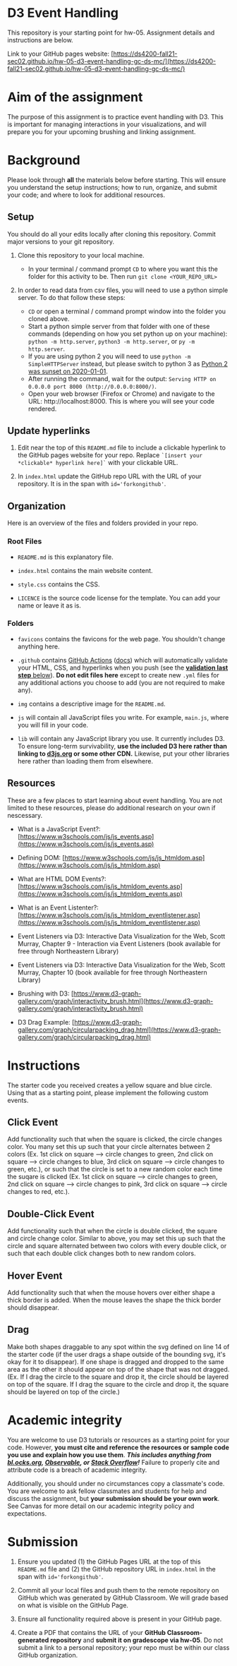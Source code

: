# D3 Event Handling

This repository is your starting point for hw-05. Assignment details and instructions are below. 

Link to your GitHub pages website: [https://ds4200-fall21-sec02.github.io/hw-05-d3-event-handling-gc-ds-mc/](https://ds4200-fall21-sec02.github.io/hw-05-d3-event-handling-gc-ds-mc/)
# Aim of the assignment

The purpose of this assignment is to practice event handling with D3. This is important for managing interactions in your visualizations, and will prepare you for your upcoming brushing and linking assignment.


# Background
Please look through **all** the materials below before starting. This will ensure you understand the setup instructions; how to run, organize, and submit your code; and where to look for additional resources.

## Setup

You should do all your edits locally after cloning this repository. Commit major versions to your git repository.

1. Clone this repository to your local machine.
   - In your terminal / command prompt `CD` to where you want this the folder for this activity to be. Then run `git clone <YOUR_REPO_URL>`

1. In order to read data from csv files, you will need to use a python simple server. To do that follow these steps:
   - `CD` or open a terminal / command prompt window into the folder you cloned above.
   - Start a python simple server from that folder with one of these commands (depending on how you set python up on your machine): `python -m http.server`, `python3 -m http.server`, or `py -m http.server`. 
   - If you are using python 2 you will need to use `python -m SimpleHTTPServer` instead, but please switch to python 3 as [Python 2 was sunset on 2020-01-01](https://www.python.org/doc/sunset-python-2/).
   - After running the command, wait for the output: `Serving HTTP on 0.0.0.0 port 8000 (http://0.0.0.0:8000/)`.
   - Open your web browser (Firefox or Chrome) and navigate to the URL: http://localhost:8000. This is where you will see your code rendered. 

## Update hyperlinks

1. Edit near the top of this `README.md` file to include a clickable hyperlink to the GitHub pages website for your repo. Replace `` `[insert your *clickable* hyperlink here]` `` with your clickable URL. 

1. In `index.html` update the GitHub repo URL with the URL of your repository. It is in the span with `id='forkongithub'`.

## Organization

Here is an overview of the files and folders provided in your repo.

### Root Files
* `README.md` is this explanatory file.

* `index.html` contains the main website content.

* `style.css` contains the CSS.

* `LICENCE` is the source code license for the template. You can add your name or leave it as is.

### Folders

* `favicons` contains the favicons for the web page. You shouldn't change anything here.

* `.github` contains [GitHub Actions](https://github.com/features/actions) ([docs](https://docs.github.com/en/actions)) which will automatically validate your HTML, CSS, and hyperlinks when you push (see the [**validation last step** below](#validated)). **Do not edit files here** except to create new `.yml` files for any additional actions you choose to add (you are not required to make any).

* `img` contains a descriptive image for the `README.md`.

* `js` will contain all JavaScript files you write. For example, `main.js`, where you will fill in your code. 

* `lib` will contain any JavaScript library you use. It currently includes D3. To ensure long-term survivability, **use the included D3 here rather than linking to [d3js.org](https://d3js.org) or some other CDN.** Likewise, put your other libraries here rather than loading them from elsewhere.

## Resources

These are a few places to start learning about event handling. You are not limited to these resources, please do additional research on your own if nescessary.

* What is a JavaScript Event?: [https://www.w3schools.com/js/js_events.asp](https://www.w3schools.com/js/js_events.asp) 

* Defining DOM: [https://www.w3schools.com/js/js_htmldom.asp](https://www.w3schools.com/js/js_htmldom.asp)

* What are HTML DOM Events?: [https://www.w3schools.com/js/js_htmldom_events.asp](https://www.w3schools.com/js/js_htmldom_events.asp) 

* What is an Event Listenter?: [https://www.w3schools.com/js/js_htmldom_eventlistener.asp](https://www.w3schools.com/js/js_htmldom_eventlistener.asp)

* Event Listeners via D3: Interactive Data Visualization for the Web, Scott Murray, Chapter 9 - Interaction via Event Listeners (book available for free through Northeastern Library)

* Event Listeners via D3: Interactive Data Visualization for the Web, Scott Murray, Chapter 10 (book available for free through Northeastern Library)

* Brushing with D3: [https://www.d3-graph-gallery.com/graph/interactivity_brush.html](https://www.d3-graph-gallery.com/graph/interactivity_brush.html)

* D3 Drag Example: [https://www.d3-graph-gallery.com/graph/circularpacking_drag.html](https://www.d3-graph-gallery.com/graph/circularpacking_drag.html)

# Instructions 
The starter code you received creates a yellow square and blue circle. Using that as a starting point, please implement the following custom events. 

## Click Event
Add functionality such that when the square is clicked, the circle changes color. You many set this up such that your circle alternates between 2 colors (Ex. 1st click on square --> circle changes to green, 2nd click on square --> circle changes to blue, 3rd click on square --> circle changes to green, etc.), or such that the circle is set to a new random color each time the suqare is clicked (Ex. 1st click on square --> circle changes to green, 2nd click on square --> circle changes to pink, 3rd click on square --> circle changes to red, etc.).    

## Double-Click Event
Add functionality such that when the circle is double clicked, the square and circle change color. Similar to above, you may set this up such that the circle and square alternated between two colors with every double click, or such that each double click changes both to new random colors. 

## Hover Event
Add functionality such that when the mouse hovers over either shape a thick border is added. When the mouse leaves the shape the thick border should disappear.    

## Drag 
Make both shapes draggable to any spot within the svg defined on line 14 of the starter code (if the user drags a shape outside of the bounding svg, it's okay for it to disappear). If one shape is dragged and dropped to the same area as the other it should appear on top of the shape that was not dragged. (Ex. If I drag the circle to the square and drop it, the circle should be layered on top of the square. If I drag the square to the circle and drop it, the square should be layered on top of the circle.) 

# Academic integrity
You are welcome to use D3 tutorials or resources as a starting point for your code.
However, **you must cite and reference the resources or sample code you use and explain how you use them**.
***This includes anything from [bl.ocks.org](https://bl.ocks.org/), [Observable](https://observablehq.com/@d3/gallery), or [Stack Overflow](https://stackoverflow.com/)!***
Failure to properly cite and attribute code is a breach of academic integrity.

Additionally, you should under no circumstances copy a classmate's code. You are welcome to ask fellow classmates and students for help and discuss the assignment, but **your submission should be your own work**.
See Canvas for more detail on our academic integrity policy and expectations.

# Submission

1. Ensure you updated (1) the GitHub Pages URL at the top of this `README.md` file and (2) the GitHub repository URL in `index.html` in the span with `id='forkongithub'`.

1. Commit all your local files and push them to the remote repository on GitHub which was generated by GitHub Classroom. We will grade based on what is visible on the GitHub Page.

1. Ensure all functionality required above is present in your GitHub page.

1. Create a PDF that contains the URL of your **GitHub Classroom-generated repository** and **submit it on gradescope via hw-05**. Do not submit a link to a personal repository; your repo must be within our class GitHub organization.
